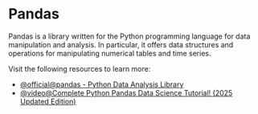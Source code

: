 # Pandas

Pandas is a library written for the Python programming language for data manipulation and analysis. In particular, it offers data structures and operations for manipulating numerical tables and time series.

Visit the following resources to learn more:

- [@official@pandas - Python Data Analysis Library](https://pandas.pydata.org/)
- [@video@Complete Python Pandas Data Science Tutorial! (2025 Updated Edition)](https://www.youtube.com/watch?v=2uvysYbKdjM)
